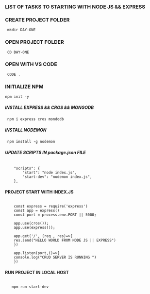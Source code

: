 ### LIST OF TASKS TO STARTING WITH NODE JS && EXPRESS

### CREATE PROJECT FOLDER

<pre><code> mkdir DAY-ONE </code></pre>

### OPEN PROJECT FOLDER

<pre><code> CD DAY-ONE </code></pre>

### OPEN WITH VS CODE

<pre><code> CODE .</code></pre>

### INITIALIZE NPM

<pre><code>npm init -y</code></pre>

##### INSTALL EXPRESS && CROS && MONGODB

<pre><code> npm i express cros mondodb</code></pre>

##### INSTALL NODEMON

<pre><code> npm install -g nodemon </code></pre>

##### UPDATE SCRIPTS IN package.json FILE

<pre><code> 
    "scripts": {
        "start": "node index.js", 
        "start-dev": "nodemon index.js",
    },
</code></pre>

#### PROJECT START WITH INDEX.JS

<pre><code> 
    const express = require('express')
    const app = express()
    const port = process.env.PORT || 5000;

    app.use(cros());
    app.use(express());

    app.get('/', (req , res)=>{
    res.send("HELLO WORLD FROM NODE JS || EXPRESS")
    })

    app.listen(port,()=>{
    console.log("CRUD SERVER IS RUNNING ")
    })
</code></pre>

#### RUN PROJECT IN LOCAL HOST

<pre><code> 
   npm run start-dev
</code></pre>
